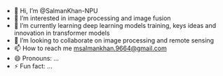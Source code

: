 - 👋 Hi, I’m @SalmanKhan-NPU
- 👀 I’m interested in image processing and image fusion
- 🌱 I’m currently learning deep learning models training, keys ideas and innovation in transformer models 
- 💞️ I’m looking to collaborate on image processing and remote sensing
- 📫 How to reach me msalmankhan.9664@gmail.com
- 😄 Pronouns: ...
- ⚡ Fun fact: ...

<!---
SalmanKhan-NPU/SalmanKhan-NPU is a ✨ special ✨ repository because its `README.md` (this file) appears on your GitHub profile.
You can click the Preview link to take a look at your changes.
--->
